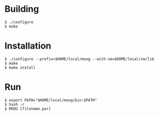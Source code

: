 # Building

```
$ ./configure
$ make
```

# Installation

```
$ ./configure --prefix=$HOME/local/moog --with-sm=$HOME/local/sm/lib
$ make
$ make install
```

# Run

```
$ export PATH="$HOME/local/moog/bin:$PATH"
$ hash -r
$ MOOG [filename.par]
```
